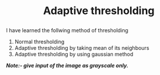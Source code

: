 # <p align = "center">Adaptive thresholding </p>
I have learned the follwing method of thresholding
1. Normal thresholding
2. Adaptive thresholding by taking mean of its neighbours
3. Adaptive thresholding by using gaussian method

***Note:- give input of the image as grayscale only.***
